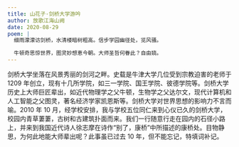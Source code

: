 ```yaml
---
title: 山花子·剑桥大学游吟
author: 放歌江海山阙
date: 2020-08-29
poem: |
  细雨濛濛访剑桥，水清楼暗树粗高。信步学园幽径处，览风骚。

  牛顿奇思惊世界，图灵妙想恵今朝。大师圣哲何眷此？自由娆。
---
```


剑桥大学坐落在风景秀丽的剑河之畔。史载是牛津大学几位受到宗教迫害的老师于 1209 年创立，现有十几所学院，如三一学院、国王学院、彼德学院等。剑桥大学历史上大师巨匠辈出，如近代物理学之父牛顿，生物学之父达尔文，现代计算机和人工智能之父图灵，著名经济学家凯恩斯等。剑桥大学对世界思想的影响力不言而喻。2010 年 10 月，经学校安排，我与学校五位同仁来到心仪已久的剑桥大学，校园内青草萋萋，古树和古建筑扑面而来。我们一行随意行走在园内的石径小路上，并来到我国近代诗人徐志摩在诗作“别了，康桥”中所描述的康桥处。目物静思，为何此地能大师辈出呢？此事虽已过去 10 年，但不能忘记，特填词补记。
